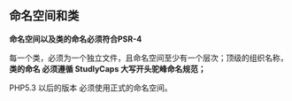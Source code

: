 ## 命名空间和类

**命名空间以及类的命名必须符合PSR-4**

每一个类，必须为一个独立文件，且命名空间至少有一个层次；顶级的组织名称，**类的命名 必须遵循 StudlyCaps 大写开头驼峰命名规范；**

PHP5.3 以后的版本 必须使用正式的命名空间。



